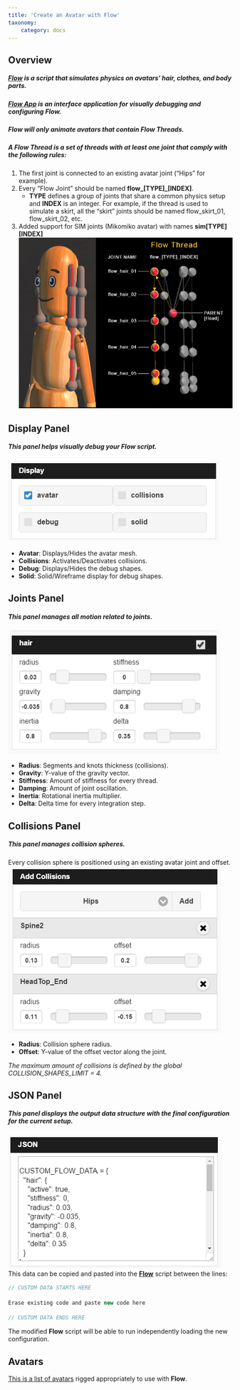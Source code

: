 ```yaml
---
title: 'Create an Avatar with Flow'
taxonomy:
    category: docs
---
```

## Overview

##### [**Flow**](https://hifi-content.s3.amazonaws.com/luis/flowFiles/flow.js) is a script that simulates physics on avatars' hair, clothes, and body parts.
##### [**Flow App**](https://hifi-content.s3.amazonaws.com/luis/flowFiles/flowApp.js) is an interface application for visually debugging and configuring **Flow.** 
##### **Flow** will only animate avatars that contain **Flow Threads**.
##### A **Flow Thread** is a set of threads with at least one joint that comply with the following rules:
1.  The first joint is connected to an existing avatar joint (“Hips” for example).
2.  Every “Flow Joint” should be named **flow\_[TYPE]\_[INDEX]**.
    * **TYPE** defines a group of joints that share a common physics setup and **INDEX** is an integer. For example, if the thread is used to simulate a skirt, all the “skirt” joints should be named flow_skirt_01, flow_skirt_02, etc.
3. Added support for SIM joints (Mikomiko avatar) with names **sim[TYPE][INDEX]**
![Flow Thread](flowthread.png)
## Display Panel
##### This panel helps visually debug your Flow script. 
![Display Panel](displaypanel.png)
* **Avatar**: Displays/Hides the avatar mesh.
* **Collisions**: Activates/Deactivates collisions.
* **Debug**: Displays/Hides the debug shapes.
* **Solid**: Solid/Wireframe display for debug shapes.

## Joints Panel
##### This panel manages all motion related to joints. 
![Joints Panel](jointspanel.png)
- **Radius**: Segments and knots thickness (collisions).
- **Gravity**: Y-value of the gravity vector.
- **Stiffness**: Amount of stiffness for every thread.
- **Damping**: Amount of joint oscillation.
- **Inertia**: Rotational inertia multiplier.
- **Delta**: Delta time for every integration step.

## Collisions Panel
##### This panel manages collision spheres.
Every collision sphere is positioned using an existing avatar joint and offset.
![Collisions Panel](collisionpanel.png)
- **Radius**: Collision sphere radius.
- **Offset**: Y-value of the offset vector along the joint.

*The maximum amount of collisions is defined by the global COLLISION_SHAPES_LIMIT = 4.*

## JSON Panel
##### This panel displays the output data structure with the final configuration for the current setup. 
![JSON Panel](jsonpanel.png)
This data can be copied and pasted into the [**Flow**](https://hifi-content.s3.amazonaws.com/luis/flowFiles/flow.js) script between the lines:
```javascript
// CUSTOM DATA STARTS HERE
 
Erase existing code and paste new code here

// CUSTOM DATA ENDS HERE
```
The modified **Flow** script will be able to run independently loading the new configuration.

## Avatars
[This is a list of avatars](https://hifi-content.s3.amazonaws.com/jimi/avatar/Mannequin/hairTest/mannequinHairTest8.fst) rigged appropriately to use with **Flow**.



